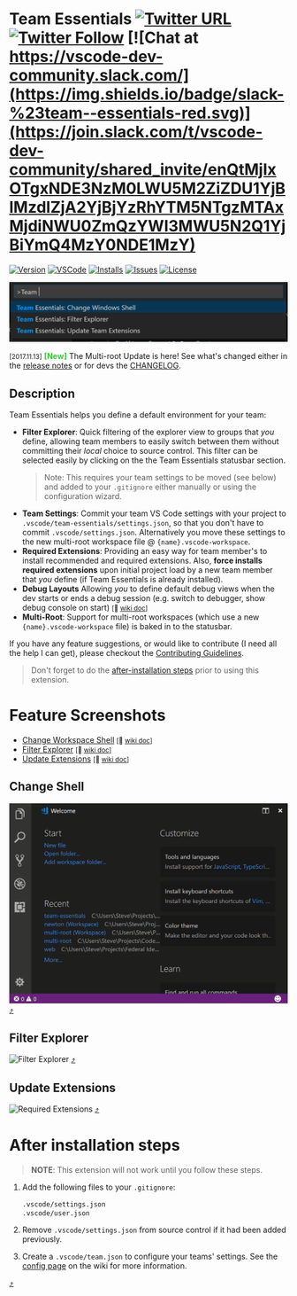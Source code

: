 # Team Essentials [![Twitter URL](https://img.shields.io/twitter/url/http/shields.io.svg?style=social)](https://twitter.com/intent/tweet?text=Check%20out%20Team%20Essentials%20for%20VS%20Code&url=https://marketplace.visualstudio.com/items?itemName=SteveHartzog.team-essentials) [![Twitter Follow](https://img.shields.io/twitter/follow/SteveHartzog.svg?style=social&label=Follow&style=plastic)](https://twitter.com/intent/follow?screen_name=SteveHartzog) [![Chat at https://vscode-dev-community.slack.com/](https://img.shields.io/badge/slack-%23team--essentials-red.svg)](https://join.slack.com/t/vscode-dev-community/shared_invite/enQtMjIxOTgxNDE3NzM0LWU5M2ZiZDU1YjBlMzdlZjA2YjBjYzRhYTM5NTgzMTAxMjdiNWU0ZmQzYWI3MWU5N2Q1YjBiYmQ4MzY0NDE1MzY)

<!-- [![Gitter](https://badges.gitter.im/SteveHartzog/team-essentials.svg)](https://gitter.im/team-essentials/Lobby) -->

[![Version](https://vsmarketplacebadge.apphb.com/version-short/SteveHartzog.team-essentials.svg)](https://marketplace.visualstudio.com/items?itemName=SteveHartzog.team-essentials)
[![VSCode](https://img.shields.io/badge/vscode-v1.18+-373277.svg)](https://code.visualstudio.com/updates/v1_18)
[![Installs](https://vsmarketplacebadge.apphb.com/installs/SteveHartzog.team-essentials.svg)](https://marketplace.visualstudio.com/items?itemName=SteveHartzog.team-essentials) [![Issues](https://img.shields.io/github/issues/SteveHartzog/team-essentials.svg)](https://github.com/SteveHartzog/team-essentials/issues)
[![License](https://img.shields.io/github/license/mashape/apistatus.svg)](https://raw.githubusercontent.com/SteveHartzog/team-essentials/master/LICENSE)

![Team Essentials](./images/team-essentials.png)

<small>[2017.11.13]</small> **<font style="color:limegreen">[New]</font>** The Multi-root Update is here! See what's changed either in the [release notes](https://github.com/SteveHartzog/team-essentials/wiki/Multi-Root-Update) or for devs the [CHANGELOG](https://raw.githubusercontent.com/SteveHartzog/team-essentials/master/CHANGELOG.md).

## Description
Team Essentials helps you define a default environment for your team:
 - **Filter Explorer**: Quick filtering of the explorer view to groups that _you_ define, allowing team members to easily switch between them without committing their _local_ choice to source control. This filter can be selected easily by clicking on the the Team Essentials statusbar section.
   > Note: This requires your team settings to be moved (see below) and added to your `.gitignore` either manually or using the configuration wizard.
 - **Team Settings**: Commit your team VS Code settings with your project to `.vscode/team-essentials/settings.json`, so that you don't have to commit `.vscode/settings.json`. Alternatively you move these settings to the new multi-root workspace file @ `{name}.vscode-workspace`.
 - **Required Extensions**: Providing an easy way for team member's to install recommended and required extensions. Also, **force installs required extensions** upon initial project load by a new team member that _you_ define (if Team Essentials is already installed).
 - **Debug Layouts** Allowing _you_ to define default debug views when the dev starts or ends a debug session (e.g. switch to debugger, show debug console on start) <small>[:link: [wiki doc](https://github.com/SteveHartzog/team-essentials/wiki/Debugging-View-Modes)]</small>
 - **Multi-Root**: Support for multi-root workspaces (which use a new `{name}.vscode-workspace` file) is baked in to the statusbar.

If you have any feature suggestions, or would like to contribute (I need all the help I can get), please checkout the [Contributing Guidelines](https://github.com/SteveHartzog/team-essentials/blob/master/CONTRIBUTING.md).

> Don't forget to do the [after-installation steps](#after-installation-steps) prior to using this extension.


# Feature Screenshots
* [Change Workspace Shell](#change-workspace-shell) <small>[:link: [wiki doc](https://github.com/SteveHartzog/team-essentials/wiki/Change-Workspace-Shell)]</small>
* [Filter Explorer](#filter-explorer) <small>[:link: [wiki doc](https://github.com/SteveHartzog/team-essentials/wiki/Filter-Explorer)]</small>
* [Update Extensions](#update-extensions) <small>[:link: [wiki doc](https://github.com/SteveHartzog/team-essentials/wiki/Update-Extensions)]</small>

## Change Shell
![Change Shell](./images/change-shell.gif)
[ :arrow_heading_up: ](#feature-screenshots)

## Filter Explorer
![Filter Explorer](./images/filter-explorer.gif)
[:arrow_heading_up:](#feature-screenshots)

## **Update Extensions**
![Required Extensions](./images/required-extensions.gif)
[:arrow_heading_up:](#feature-screenshots)


# After installation steps
> **NOTE**: This extension will not work until you follow these steps.

1. Add the following files to your `.gitignore`:
   ```shell
   .vscode/settings.json
   .vscode/user.json
   ```

2. Remove `.vscode/settings.json` from source control if it had been added previously.
3. Create a `.vscode/team.json` to configure your teams' settings. See the [config page](https://github.com/SteveHartzog/team-essentials/wiki/Configuration) on the wiki for more information.

[:arrow_heading_up:](#team-essentials)
